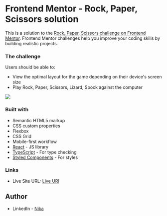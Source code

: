# Frontend Mentor - Rock, Paper, Scissors solution

This is a solution to the [Rock, Paper, Scissors challenge on Frontend Mentor](https://www.frontendmentor.io/challenges/rock-paper-scissors-game-pTgwgvgH). Frontend Mentor challenges help you improve your coding skills by building realistic projects.

### The challenge

Users should be able to:

- View the optimal layout for the game depending on their device's screen size
- Play Rock, Paper, Scissors, Lizard, Spock against the computer

![](./desktop-preview.jpg)

### Built with

- Semantic HTML5 markup
- CSS custom properties
- Flexbox
- CSS Grid
- Mobile-first workflow
- [React](https://reactjs.org/) - JS library
- [TypeScript](https://www.typescriptlang.org/) - For type checking
- [Styled Components](https://styled-components.com/) - For styles

### Links

- Live Site URL: [Live URl](https://nikako-rpsls.netlify.app/)

## Author

- LinkedIn - [Nika](https://www.linkedin.com/in/nika-kopadze-78a217256/)
